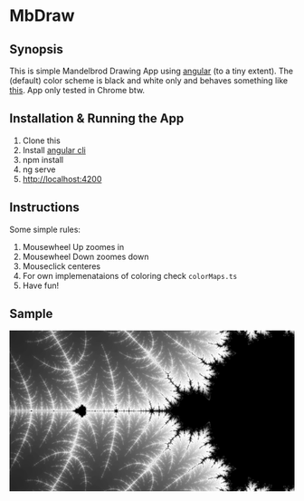 # MbDraw

## Synopsis

This is simple Mandelbrod Drawing App using [angular](https://angular.io/) (to a tiny extent). The (default) color scheme is black and white only and behaves something like [this](https://tinyurl.com/y7bb4tyg). App only tested in Chrome btw.

## Installation & Running the App

1. Clone this
2. Install [angular cli](https://github.com/angular/angular-cli)
3. npm install
4. ng serve
5. [http://localhost:4200](http://localhost:4200)

## Instructions

Some simple rules:
1. Mousewheel Up zoomes in
2. Mousewheel Down zoomes down
3. Mouseclick centeres
4. For own implemenataions of coloring check `colorMaps.ts`
5. Have fun!

## Sample

![](./Screenshot.png "MbDraw")
